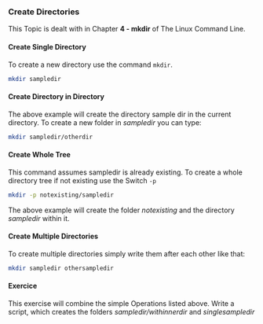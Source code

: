 ### Create Directories
This Topic is dealt with in Chapter **4 - mkdir** of The Linux Command Line.

#### Create Single Directory

To create a new directory use the command `mkdir`.

~~~~~bash
mkdir sampledir
~~~~~ 
#### Create Directory in Directory

The above example will create the directory sample dir in the current directory. To create a new folder in *sampledir* you can type:

~~~~~bash
mkdir sampledir/otherdir
~~~~~

#### Create Whole Tree

This command assumes sampledir is already existing. To create a whole directory tree if not existing use the Switch `-p`

~~~~~bash
mkdir -p notexisting/sampledir
~~~~~

The above example will create the folder *notexisting* and the directory *sampledir* within it.

#### Create Multiple Directories

To create multiple directories simply write them after each other like that:

~~~~~bash
mkdir sampledir othersampledir
~~~~~

#### Exercice

This exercise will combine the simple Operations listed above.
Write a script, which creates the folders *sampledir/withinnerdir* and  *singlesampledir*

